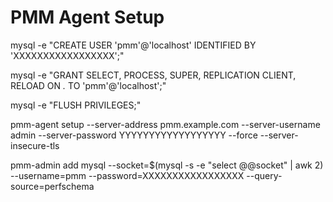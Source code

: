 # PMM Agent Setup

mysql -e "CREATE USER 'pmm'@'localhost' IDENTIFIED BY 'XXXXXXXXXXXXXXXXX';"

mysql -e "GRANT SELECT, PROCESS, SUPER, REPLICATION CLIENT, RELOAD ON *.* TO 'pmm'@'localhost';"

mysql -e "FLUSH PRIVILEGES;"

pmm-agent setup --server-address pmm.example.com --server-username admin --server-password YYYYYYYYYYYYYYYYYY --force --server-insecure-tls

pmm-admin add mysql --socket=$(mysql -s -e "select @@socket" | awk 2) --username=pmm --password=XXXXXXXXXXXXXXXXX --query-source=perfschema

